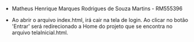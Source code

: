 - Matheus Henrique Marques Rodrigues de Souza Martins - RM555396

- Ao abrir o arquivo index.html, irá cair na tela de login. Ao clicar no botão 'Entrar' será redirecionado a Home do projeto que se encontra no arquivo telaInicial.html.
